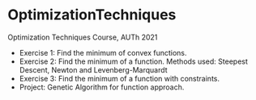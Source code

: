 # OptimizationTechniques
Optimization Techniques Course, AUTh 2021

- Exercise 1: Find the minimum of convex functions.
- Exercise 2: Find the minimum of a function. Methods used: Steepest Descent, Newton and Levenberg-Marquardt
- Exercise 3: Find the minimum of a function with constraints.
- Project: Genetic Algorithm for function approach.
